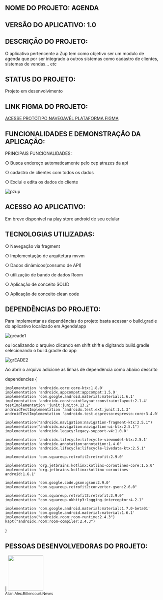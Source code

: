 ## NOME DO PROJETO: AGENDA

## VERSÃO DO APLICATIVO: 1.0

## DESCRIÇÃO DO PROJETO:

O aplicativo  pertencente a Zup tem como objetivo ser um modulo de agenda que por ser integrado a outros sistemas como cadastro de clientes, sistemas de vendas... etc 
## STATUS DO PROJETO:

Projeto em desenvolvimento

## LINK FIGMA DO PROJETO:
<a href="https://www.figma.com/proto/ZodJIZh5HESj2mF4IzySzy/ProjetoFinal?node-id=17%3A46&scaling=scale-down&page-id=0%3A1&starting-point-node-id=17%3A46" target="_blank">ACESSE PROTÓTIPO NAVEGAVÉL PLATAFORMA FIGMA</a>


## FUNCIONALIDADES E DEMONSTRAÇÃO DA APLICAÇÃO:

PRINCIPAIS FUNCIONALIDADES:

○ Busca endereço automaticamente pelo cep atrazes da api

○ cadastro de clientes com todos os dados

○ Exclui e edita os dados do cliente





![pzup](https://user-images.githubusercontent.com/102183303/185445172-263fd2d9-6a32-45a2-b88b-7a388b11eb94.gif)





## ACESSO AO APLICATIVO:

Em breve disponivel na play store android de seu celular

## TECNOLOGIAS UTILIZADAS:

○ Navegação via fragment

○ Implementação de arquitetura mvvm

○ Dados dinâmicos(consumo de API)

○ utilização de bando de dados Room

○ Aplicação de conceito SOLID

○ Aplicação de conceito clean code

## DEPENDÊNCIAS DO PROJETO:
Para implementar as dependências do projeto basta acessar o build.gradle do aplicativo localizado em Agenda\app

![greade1](https://user-images.githubusercontent.com/102183303/185227636-901762e3-3175-46b6-9a8f-0429271d1c2d.JPG)


ou localizando o arquivo  clicando em  shift shift e digitando build.gradle selecionando o build.gradle do app

![grEADE2](https://user-images.githubusercontent.com/102183303/185227742-5881f3e7-cfa0-49e8-a5e7-9667f42e751d.JPG)


Ao abrir o arquivo adicione as linhas de dependência como abaixo descrito

dependencies {

    implementation 'androidx.core:core-ktx:1.8.0'
    implementation 'androidx.appcompat:appcompat:1.5.0'
    implementation 'com.google.android.material:material:1.6.1'
    implementation 'androidx.constraintlayout:constraintlayout:2.1.4'
    testImplementation 'junit:junit:4.13.2'
    androidTestImplementation 'androidx.test.ext:junit:1.1.3'
    androidTestImplementation 'androidx.test.espresso:espresso-core:3.4.0'

    implementation("androidx.navigation:navigation-fragment-ktx:2.5.1")
    implementation("androidx.navigation:navigation-ui-ktx:2.5.1")
    implementation 'androidx.legacy:legacy-support-v4:1.0.0'

    implementation 'androidx.lifecycle:lifecycle-viewmodel-ktx:2.5.1'
    implementation 'androidx.annotation:annotation:1.4.0'
    implementation 'androidx.lifecycle:lifecycle-livedata-ktx:2.5.1'

    implementation 'com.squareup.retrofit2:retrofit:2.9.0'

    implementation 'org.jetbrains.kotlinx:kotlinx-coroutines-core:1.5.0'
    implementation 'org.jetbrains.kotlinx:kotlinx-coroutines-android:1.6.1'

    implementation 'com.google.code.gson:gson:2.9.0'
    implementation "com.squareup.retrofit2:converter-gson:2.6.0"

    implementation "com.squareup.retrofit2:retrofit:2.9.0"
    implementation "com.squareup.okhttp3:logging-interceptor:4.2.1"

    implementation 'com.google.android.material:material:1.7.0-beta01'
    implementation 'com.google.android.material:material:1.6.1'
    implementation("androidx.room:room-runtime:2.4.3")
    kapt("androidx.room:room-compiler:2.4.3")
}

## PESSOAS DESENVOLVEDORAS DO PROJETO:

| [<img src="https://avatars.githubusercontent.com/u/94246969?s=400&u=fc440c507c176ecc3e7cf8f069f9e080310f8746&v=4" width=115><br><sub>Allan Alex Bittencourt Neves</sub>](https://github.com/allanzup) 
